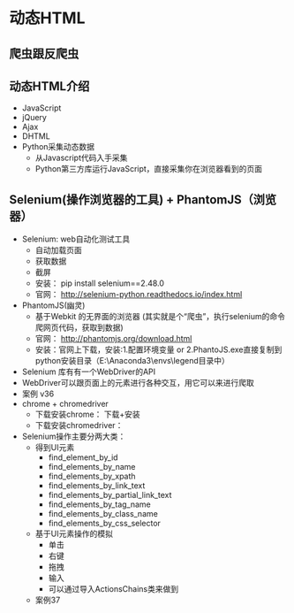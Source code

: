 # 动态HTML

## 爬虫跟反爬虫

## 动态HTML介绍
- JavaScript
- jQuery
- Ajax
- DHTML
- Python采集动态数据
    - 从Javascript代码入手采集
    - Python第三方库运行JavaScript，直接采集你在浏览器看到的页面

## Selenium(操作浏览器的工具) + PhantomJS（浏览器）
- Selenium: web自动化测试工具
    - 自动加载页面
    - 获取数据
    - 截屏
    - 安装： pip install selenium==2.48.0
    - 官网： http://selenium-python.readthedocs.io/index.html
- PhantomJS(幽灵)
    - 基于Webkit 的无界面的浏览器 (其实就是个“爬虫”，执行selenium的命令爬网页代码，获取到数据)
    - 官网： http://phantomjs.org/download.html
    - 安装：官网上下载，安装:1.配置环境变量  or  2.PhantoJS.exe直接复制到python安装目录（E:\Anaconda3\envs\legend目录中）
- Selenium 库有有一个WebDriver的API
- WebDriver可以跟页面上的元素进行各种交互，用它可以来进行爬取
- 案例 v36
- chrome + chromedriver
    - 下载安装chrome： 下载+安装
    - 下载安装chromedriver：
- Selenium操作主要分两大类：
    - 得到UI元素
        - find_element_by_id
        - find_elements_by_name
        - find_elements_by_xpath
        - find_elements_by_link_text
        - find_elements_by_partial_link_text
        - find_elements_by_tag_name
        - find_elements_by_class_name
        - find_elements_by_css_selector
    - 基于UI元素操作的模拟
        - 单击
        - 右键
        - 拖拽
        - 输入
        - 可以通过导入ActionsChains类来做到
    - 案例37